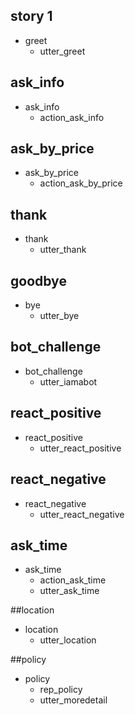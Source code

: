 ## story 1
* greet
    - utter_greet

## ask_info
* ask_info
    - action_ask_info

## ask_by_price
* ask_by_price
    - action_ask_by_price

## thank
* thank
    - utter_thank

## goodbye
* bye
    - utter_bye
  
## bot_challenge
* bot_challenge
    - utter_iamabot

## react_positive
* react_positive
    - utter_react_positive
  
## react_negative
* react_negative
    - utter_react_negative
 
## ask_time
* ask_time
    - action_ask_time
    - utter_ask_time

##location
* location
    - utter_location

##policy
* policy
    - rep_policy
    - utter_moredetail
 
